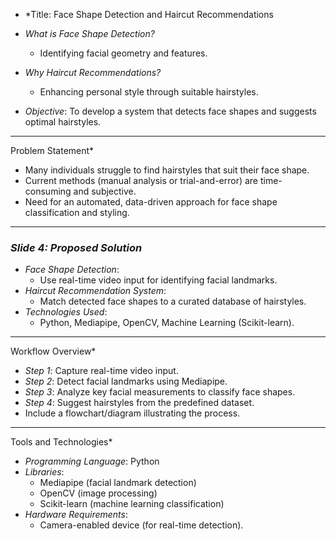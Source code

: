 
- *Title: Face Shape Detection and Haircut Recommendations


- *What is Face Shape Detection?*
  - Identifying facial geometry and features.
- *Why Haircut Recommendations?*
  - Enhancing personal style through suitable hairstyles.
- *Objective*: To develop a system that detects face shapes and suggests optimal hairstyles.

---

Problem Statement*
- Many individuals struggle to find hairstyles that suit their face shape.
- Current methods (manual analysis or trial-and-error) are time-consuming and subjective.
- Need for an automated, data-driven approach for face shape classification and styling.

---

### *Slide 4: Proposed Solution*
- *Face Shape Detection*:
  - Use real-time video input for identifying facial landmarks.
- *Haircut Recommendation System*:
  - Match detected face shapes to a curated database of hairstyles.
- *Technologies Used*:
  - Python, Mediapipe, OpenCV, Machine Learning (Scikit-learn).

---

Workflow Overview*
- *Step 1*: Capture real-time video input.
- *Step 2*: Detect facial landmarks using Mediapipe.
- *Step 3*: Analyze key facial measurements to classify face shapes.
- *Step 4*: Suggest hairstyles from the predefined dataset.
- Include a flowchart/diagram illustrating the process.

---

 Tools and Technologies*
- *Programming Language*: Python
- *Libraries*:
  - Mediapipe (facial landmark detection)
  - OpenCV (image processing)
  - Scikit-learn (machine learning classification)
- *Hardware Requirements*:
  - Camera-enabled device (for real-time detection).




